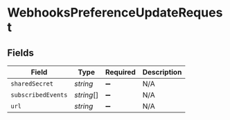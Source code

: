 # WebhooksPreferenceUpdateRequest


## Fields

| Field              | Type               | Required           | Description        |
| ------------------ | ------------------ | ------------------ | ------------------ |
| `sharedSecret`     | *string*           | :heavy_minus_sign: | N/A                |
| `subscribedEvents` | *string*[]         | :heavy_minus_sign: | N/A                |
| `url`              | *string*           | :heavy_minus_sign: | N/A                |